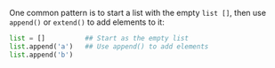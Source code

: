 One common pattern is to start a list with the empty `list []`, then use `append()` or `extend()` to add elements to it:
    
```python    
list = []          ## Start as the empty list
list.append('a')   ## Use append() to add elements
list.append('b')
```

